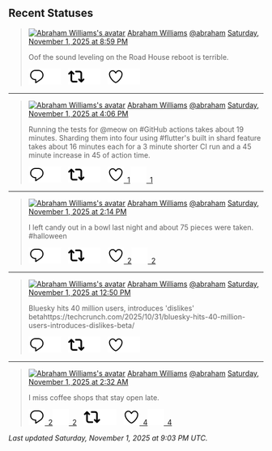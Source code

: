 ## Recent Statuses

> <a href="https://indieweb.social/@abraham"><img alt="Abraham Williams's avatar" src="https://cdn.masto.host/indiewebsocial/accounts/avatars/109/292/540/382/343/163/original/d00f2e03ce9c85b1.jpg" height="24" width="24" ></a> [Abraham Williams](https://indieweb.social/@abraham) [@abraham](https://indieweb.social/@abraham) [Saturday, November 1, 2025 at 8:59 PM](https://indieweb.social/@abraham/115476446708310400)
>
> Oof the sound leveling on the Road House reboot is terrible.
>
> [![Reply](./images/reply_light.svg#gh-light-mode-only "Reply")](https://indieweb.social/@abraham/115476446708310400#gh-light-mode-only)[![Reply](./images/reply.svg#gh-dark-mode-only "Reply")](https://indieweb.social/@abraham/115476446708310400#gh-dark-mode-only)&emsp;[![Boost](./images/retweet_light.svg#gh-light-mode-only "Boost")](https://indieweb.social/@abraham/115476446708310400#gh-light-mode-only)[![Boost](./images/retweet.svg#gh-dark-mode-only "Boost")](https://indieweb.social/@abraham/115476446708310400#gh-dark-mode-only)&emsp;[![Favorite](./images/like_light.svg#gh-light-mode-only "Favorite")](https://indieweb.social/@abraham/115476446708310400#gh-light-mode-only)[![Favorite](./images/like.svg#gh-dark-mode-only "Favorite")](https://indieweb.social/@abraham/115476446708310400#gh-dark-mode-only)


---

> <a href="https://indieweb.social/@abraham"><img alt="Abraham Williams's avatar" src="https://cdn.masto.host/indiewebsocial/accounts/avatars/109/292/540/382/343/163/original/d00f2e03ce9c85b1.jpg" height="24" width="24" ></a> [Abraham Williams](https://indieweb.social/@abraham) [@abraham](https://indieweb.social/@abraham) [Saturday, November 1, 2025 at 4:06 PM](https://indieweb.social/@abraham/115475296642266836)
>
> Running the tests for @meow on #GitHub actions takes about 19 minutes. Sharding them into four using #flutter&#39;s built in shard feature takes about 16 minutes each for a 3 minute shorter CI run and a 45 minute increase in 45 of action time.
>
> [![Reply](./images/reply_light.svg#gh-light-mode-only "Reply")](https://indieweb.social/@abraham/115475296642266836#gh-light-mode-only)[![Reply](./images/reply.svg#gh-dark-mode-only "Reply")](https://indieweb.social/@abraham/115475296642266836#gh-dark-mode-only)&emsp;[![Boost](./images/retweet_light.svg#gh-light-mode-only "Boost")](https://indieweb.social/@abraham/115475296642266836#gh-light-mode-only)[![Boost](./images/retweet.svg#gh-dark-mode-only "Boost")](https://indieweb.social/@abraham/115475296642266836#gh-dark-mode-only)&emsp;[![Favorite](./images/like_light.svg#gh-light-mode-only "Favorite")&ensp;1](https://indieweb.social/@abraham/115475296642266836#gh-light-mode-only)[![Favorite](./images/like.svg#gh-dark-mode-only "Favorite")&ensp;1](https://indieweb.social/@abraham/115475296642266836#gh-dark-mode-only)


---

> <a href="https://indieweb.social/@abraham"><img alt="Abraham Williams's avatar" src="https://cdn.masto.host/indiewebsocial/accounts/avatars/109/292/540/382/343/163/original/d00f2e03ce9c85b1.jpg" height="24" width="24" ></a> [Abraham Williams](https://indieweb.social/@abraham) [@abraham](https://indieweb.social/@abraham) [Saturday, November 1, 2025 at 2:14 PM](https://indieweb.social/@abraham/115474854595151159)
>
> I left candy out in a bowl last night and about 75 pieces were taken. #halloween
>
> [![Reply](./images/reply_light.svg#gh-light-mode-only "Reply")](https://indieweb.social/@abraham/115474854595151159#gh-light-mode-only)[![Reply](./images/reply.svg#gh-dark-mode-only "Reply")](https://indieweb.social/@abraham/115474854595151159#gh-dark-mode-only)&emsp;[![Boost](./images/retweet_light.svg#gh-light-mode-only "Boost")](https://indieweb.social/@abraham/115474854595151159#gh-light-mode-only)[![Boost](./images/retweet.svg#gh-dark-mode-only "Boost")](https://indieweb.social/@abraham/115474854595151159#gh-dark-mode-only)&emsp;[![Favorite](./images/like_light.svg#gh-light-mode-only "Favorite")&ensp;2](https://indieweb.social/@abraham/115474854595151159#gh-light-mode-only)[![Favorite](./images/like.svg#gh-dark-mode-only "Favorite")&ensp;2](https://indieweb.social/@abraham/115474854595151159#gh-dark-mode-only)


---

> <a href="https://indieweb.social/@abraham"><img alt="Abraham Williams's avatar" src="https://cdn.masto.host/indiewebsocial/accounts/avatars/109/292/540/382/343/163/original/d00f2e03ce9c85b1.jpg" height="24" width="24" ></a> [Abraham Williams](https://indieweb.social/@abraham) [@abraham](https://indieweb.social/@abraham) [Saturday, November 1, 2025 at 12:50 PM](https://indieweb.social/@abraham/115474524295915465)
>
> Bluesky hits 40 million users, introduces &#39;dislikes&#39; betahttps://techcrunch.com/2025/10/31/bluesky-hits-40-million-users-introduces-dislikes-beta/
>
> [![Reply](./images/reply_light.svg#gh-light-mode-only "Reply")](https://indieweb.social/@abraham/115474524295915465#gh-light-mode-only)[![Reply](./images/reply.svg#gh-dark-mode-only "Reply")](https://indieweb.social/@abraham/115474524295915465#gh-dark-mode-only)&emsp;[![Boost](./images/retweet_light.svg#gh-light-mode-only "Boost")](https://indieweb.social/@abraham/115474524295915465#gh-light-mode-only)[![Boost](./images/retweet.svg#gh-dark-mode-only "Boost")](https://indieweb.social/@abraham/115474524295915465#gh-dark-mode-only)&emsp;[![Favorite](./images/like_light.svg#gh-light-mode-only "Favorite")](https://indieweb.social/@abraham/115474524295915465#gh-light-mode-only)[![Favorite](./images/like.svg#gh-dark-mode-only "Favorite")](https://indieweb.social/@abraham/115474524295915465#gh-dark-mode-only)


---

> <a href="https://indieweb.social/@abraham"><img alt="Abraham Williams's avatar" src="https://cdn.masto.host/indiewebsocial/accounts/avatars/109/292/540/382/343/163/original/d00f2e03ce9c85b1.jpg" height="24" width="24" ></a> [Abraham Williams](https://indieweb.social/@abraham) [@abraham](https://indieweb.social/@abraham) [Saturday, November 1, 2025 at 2:32 AM](https://indieweb.social/@abraham/115472096308490142)
>
> I miss coffee shops that stay open late.
>
> [![Reply](./images/reply_light.svg#gh-light-mode-only "Reply")&ensp;2](https://indieweb.social/@abraham/115472096308490142#gh-light-mode-only)[![Reply](./images/reply.svg#gh-dark-mode-only "Reply")&ensp;2](https://indieweb.social/@abraham/115472096308490142#gh-dark-mode-only)&emsp;[![Boost](./images/retweet_light.svg#gh-light-mode-only "Boost")](https://indieweb.social/@abraham/115472096308490142#gh-light-mode-only)[![Boost](./images/retweet.svg#gh-dark-mode-only "Boost")](https://indieweb.social/@abraham/115472096308490142#gh-dark-mode-only)&emsp;[![Favorite](./images/like_light.svg#gh-light-mode-only "Favorite")&ensp;4](https://indieweb.social/@abraham/115472096308490142#gh-light-mode-only)[![Favorite](./images/like.svg#gh-dark-mode-only "Favorite")&ensp;4](https://indieweb.social/@abraham/115472096308490142#gh-dark-mode-only)


_Last updated Saturday, November 1, 2025 at 9:03 PM UTC._

